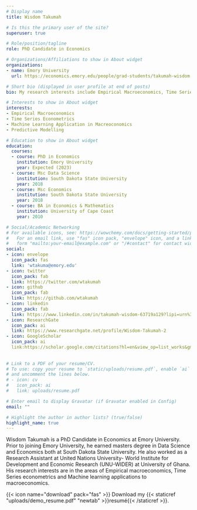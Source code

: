 ```yaml
---
# Display name
title: Wisdom Takumah

# Is this the primary user of the site?
superuser: true

# Role/position/tagline
role: PhD Candidate in Economics

# Organizations/Affiliations to show in About widget
organizations:
- name: Emory University
  url: https://economics.emory.edu/people/grad-students/takumah-wisdom.html

# Short bio (displayed in user profile at end of posts)
bio: My research interests include Empirical Macroeconomics, Time Series Econometrics, Machine Learning in Macreoconomics.

# Interests to show in About widget
interests:
- Empirical Macroeconomics
- Time Series Econometrics
- Machine Learning Application in Macreoconomics
- Predictive Modelling

# Education to show in About widget
education:
  courses:
  - course: PhD in Economics
    institution: Emory University
    year: Expected (2023)
  - course: Msc Data Science
    institution: South Dakota State University
    year: 2018
  - course: Msc Economics
    institution: South Dakota State University
    year: 2018
  - course: BA in Economics & Mathematics
    institution: University of Cape Coast
    year: 2010

# Social/Academic Networking
# For available icons, see: https://wowchemy.com/docs/getting-started/page-builder/#icons
#   For an email link, use "fas" icon pack, "envelope" icon, and a link in the
#   form "mailto:your-email@example.com" or "/#contact" for contact widget.
social:
- icon: envelope
  icon_pack: fas
  link: 'wtakuma@emory.edu'
- icon: twitter
  icon_pack: fab
  link: https://twitter.com/wtakumah
- icon: github
  icon_pack: fab
  link: https://github.com/wtakumah
- icon: linkedin
  icon_pack: fab
  link: https://www.linkedin.com/in/takumah-wisdom-63719a129?lipi=urn%3Ali%3Apage%3Ad_flagship3_profile_view_base_contact_details%3B%2F%2Bvq0rKDT9qKYb9oEt0k7w%3D%3D
- icon: ResearchGate
  icon_pack: ai
  link: https://www.researchgate.net/profile/Wisdom-Takumah-2
- icon: GoogleScholar
  icon_pack: ai
  link:https://scholar.google.com/citations?hl=en&view_op=list_works&gmla=AJsN-F6Qe1DAsgt6w0Vczaf7wlHA7Gzhq3W3OWZeWL6qSCepO2XXyZkKgXgLeTsRt1AnXGzdslqsNAN5F7lO5EpTAXMdK5LbAQ&user=2H8Ue30AAAAJ
  
  
# Link to a PDF of your resume/CV.
# To use: copy your resume to `static/uploads/resume.pdf`, enable `ai` icons in `params.toml`, 
# and uncomment the lines below.
# - icon: cv
#   icon_pack: ai
#   link: uploads/resume.pdf

# Enter email to display Gravatar (if Gravatar enabled in Config)
email: ""

# Highlight the author in author lists? (true/false)
highlight_name: true
---
```


Wisdom Takumah is a PhD Candidate in Economics at Emory University. Prior to joining
Emory University, he earned  masters degree in Data Science and Economics both at South Dakota State University. He also worked as a
Research Assistant at United Nations University- World Institute for Development and Economic Research (UNU-WIDER) at University of Ghana. His research interests are in the
areas of Empirical macroeconomics, Time Series econometrics and Machine learning applications to macroeconomics.

{{< icon name="download" pack="fas" >}} Download my {{< staticref "uploads/demo_resume.pdf" "newtab" >}}resumé{{< /staticref >}}.
